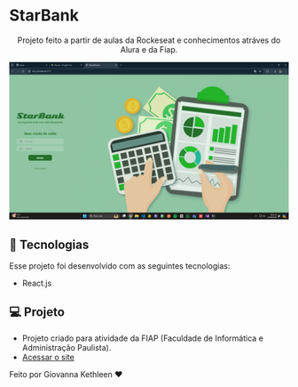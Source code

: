 # StarBank
<p align="center">
 Projeto feito a partir de aulas da Rockeseat e conhecimentos atráves do Alura e da Fiap.
</p>

<p align="center">
  <img alt="projeto notes" src="starbank.png">
</p>

## 🚀 Tecnologias
Esse projeto foi desenvolvido com as seguintes tecnologias:
- React.js

## 💻 Projeto
- Projeto criado para atividade da FIAP (Faculdade de Informática e Administração Paulista).
- [Acessar o site](https://starbank-fiap.netlify.app/)

<p> Feito por Giovanna Kethleen ♥ </p>

